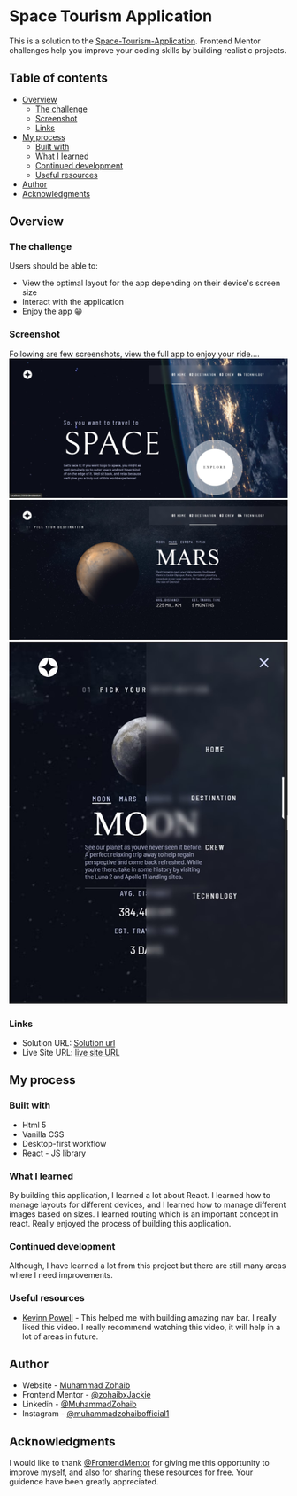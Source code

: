 # Space Tourism Application

This is a solution to the [Space-Tourism-Application](https://www.frontendmentor.io/challenges/space-tourism-multipage-website-gRWj1URZ3). Frontend Mentor challenges help you improve your coding skills by building realistic projects. 

## Table of contents

- [Overview](#overview)
  - [The challenge](#the-challenge)
  - [Screenshot](#screenshot)
  - [Links](#links)
- [My process](#my-process)
  - [Built with](#built-with)
  - [What I learned](#what-i-learned)
  - [Continued development](#continued-development)
  - [Useful resources](#useful-resources)
- [Author](#author)
- [Acknowledgments](#acknowledgments)


## Overview

### The challenge

Users should be able to:

- View the optimal layout for the app depending on their device's screen size
- Interact with the application
- Enjoy the app 😁

### Screenshot
Following are few screenshots, view the full app to enjoy your ride....
![](./src/assets/Screenshot_1.jpg)
![](./src/assets/Screenshot_2.jpg)
![](./src/assets/Screenshot_3.jpg)


### Links

- Solution URL: [Solution url](https://github.com/zohaibxJackie/Space-Tourism-Application)
- Live Site URL: [live site URL](https://zohaibxjackie.github.io/Space-Tourism-Application/)

## My process

### Built with

- Html 5
- Vanilla CSS
- Desktop-first workflow
- [React](https://reactjs.org/) - JS library

### What I learned
By building this application, I learned a lot about React. I learned how to manage layouts for different devices, and I learned how to manage different images based on sizes. I learned routing which is an important concept in react. Really enjoyed the process of building this application.

### Continued development

Although, I have learned a lot from this project but there are still many areas where I need improvements.

### Useful resources

- [Kevinn Powell](https://youtu.be/HbBMp6yUXO0?si=BM2JNafBn0UwmIdK) - This helped me with building amazing nav bar. I really liked this video. I really recommend watching this video, it will help in a lot of areas in future.


## Author

- Website - [Muhammad Zohaib](https://muhammadzohaib4.wordpress.com/)
- Frontend Mentor - [@zohaibxJackie](https://www.frontendmentor.io/profile/zohaibxJackie)
- Linkedin - [@MuhammadZohaib](www.linkedin.com/in/muhammad-zohaib-a42923316)
- Instagram - [@muhammadzohaibofficial1](https://www.instagram.com/muhammadzohaibofficial1?igsh=bHQwN3FoMm5idXd2)

## Acknowledgments

I would like to thank [@FrontendMentor](https://www.frontendmentor.io/) for giving me this opportunity to improve myself, and also for sharing these resources for free. Your guidence have been greatly appreciated.
